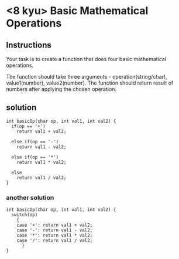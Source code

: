 # <8 kyu> Basic Mathematical Operations

## Instructions

Your task is to create a function that does four basic mathematical operations.

The function should take three arguments - operation(string/char), value1(number), value2(number).
The function should return result of numbers after applying the chosen operation.

## solution

```
int basicOp(char op, int val1, int val2) {
  if(op == '+')
    return val1 + val2;
  
  else if(op == '-')
    return val1 - val2;
    
  else if(op == '*')
    return val1 * val2;
    
  else
    return val1 / val2;
}
```

### another solution

```
int basicOp(char op, int val1, int val2) {
  switch(op)
    {
    case '+': return val1 + val2;
    case '-': return val1 - val2;
    case '*': return val1 * val2;
    case '/': return val1 / val2;
      }
}
```
